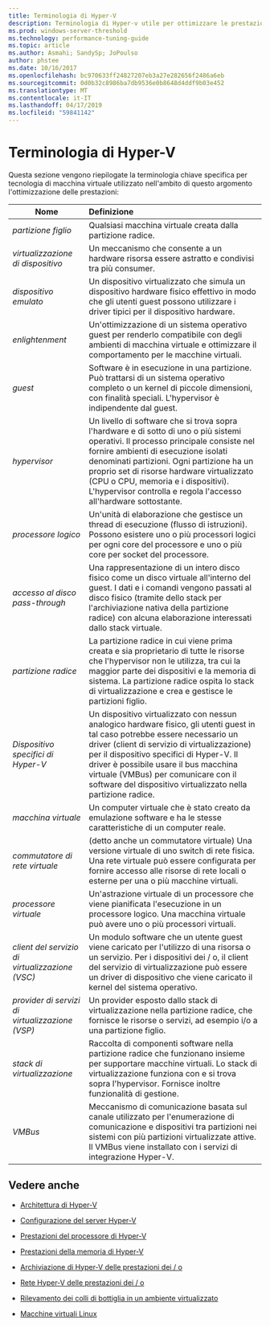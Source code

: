 ```yaml
---
title: Terminologia di Hyper-V
description: Terminologia di Hyper-v utile per ottimizzare le prestazioni di Hyper-V
ms.prod: windows-server-threshold
ms.technology: performance-tuning-guide
ms.topic: article
ms.author: Asmahi; SandySp; JoPoulso
author: phstee
ms.date: 10/16/2017
ms.openlocfilehash: bc970633ff24827207eb3a27e282656f2486a6eb
ms.sourcegitcommit: 0d0b32c8986ba7db9536e0b8648d4ddf9b03e452
ms.translationtype: MT
ms.contentlocale: it-IT
ms.lasthandoff: 04/17/2019
ms.locfileid: "59841142"
---
```

# <a name="hyper-v-terminology"></a>Terminologia di Hyper-V
Questa sezione vengono riepilogate la terminologia chiave specifica per tecnologia di macchina virtuale utilizzato nell'ambito di questo argomento l'ottimizzazione delle prestazioni:

| Nome        | Definizione           |
| ------------- |:------------|
|*partizione figlio* | Qualsiasi macchina virtuale creata dalla partizione radice.|
|*virtualizzazione di dispositivo* | Un meccanismo che consente a un hardware risorsa essere astratto e condivisi tra più consumer.|
|*dispositivo emulato*|Un dispositivo virtualizzato che simula un dispositivo hardware fisico effettivo in modo che gli utenti guest possono utilizzare i driver tipici per il dispositivo hardware.|
|*enlightenment*|Un'ottimizzazione di un sistema operativo guest per renderlo compatibile con degli ambienti di macchina virtuale e ottimizzare il comportamento per le macchine virtuali.|
|*guest*|Software è in esecuzione in una partizione. Può trattarsi di un sistema operativo completo o un kernel di piccole dimensioni, con finalità speciali. L'hypervisor è indipendente dal guest.|
|*hypervisor*|Un livello di software che si trova sopra l'hardware e di sotto di uno o più sistemi operativi. Il processo principale consiste nel fornire ambienti di esecuzione isolati denominati partizioni. Ogni partizione ha un proprio set di risorse hardware virtualizzato (CPU o CPU, memoria e i dispositivi). L'hypervisor controlla e regola l'accesso all'hardware sottostante.|
|*processore logico*| Un'unità di elaborazione che gestisce un thread di esecuzione (flusso di istruzioni). Possono esistere uno o più processori logici per ogni core del processore e uno o più core per socket del processore.|
| *accesso al disco pass-through*|Una rappresentazione di un intero disco fisico come un disco virtuale all'interno del guest. I dati e i comandi vengono passati al disco fisico (tramite dello stack per l'archiviazione nativa della partizione radice) con alcuna elaborazione interessati dallo stack virtuale.|
|*partizione radice*|La partizione radice in cui viene prima creata e sia proprietario di tutte le risorse che l'hypervisor non le utilizza, tra cui la maggior parte dei dispositivi e la memoria di sistema. La partizione radice ospita lo stack di virtualizzazione e crea e gestisce le partizioni figlio.|
|*Dispositivo specifici di Hyper-V*|Un dispositivo virtualizzato con nessun analogico hardware fisico, gli utenti guest in tal caso potrebbe essere necessario un driver (client di servizio di virtualizzazione) per il dispositivo specifici di Hyper-V. Il driver è possibile usare il bus macchina virtuale (VMBus) per comunicare con il software del dispositivo virtualizzato nella partizione radice.|
|*macchina virtuale*|Un computer virtuale che è stato creato da emulazione software e ha le stesse caratteristiche di un computer reale.|
| *commutatore di rete virtuale*|(detto anche un commutatore virtuale) Una versione virtuale di uno switch di rete fisica. Una rete virtuale può essere configurata per fornire accesso alle risorse di rete locali o esterne per una o più macchine virtuali.|
|*processore virtuale*|Un'astrazione virtuale di un processore che viene pianificata l'esecuzione in un processore logico. Una macchina virtuale può avere uno o più processori virtuali.|
|*client del servizio di virtualizzazione (VSC)*|Un modulo software che un utente guest viene caricato per l'utilizzo di una risorsa o un servizio. Per i dispositivi dei / o, il client del servizio di virtualizzazione può essere un driver di dispositivo che viene caricato il kernel del sistema operativo.|
| *provider di servizi di virtualizzazione (VSP)*|  Un provider esposto dallo stack di virtualizzazione nella partizione radice, che fornisce le risorse o servizi, ad esempio i/o a una partizione figlio.|
| *stack di virtualizzazione*|Raccolta di componenti software nella partizione radice che funzionano insieme per supportare macchine virtuali. Lo stack di virtualizzazione funziona con e si trova sopra l'hypervisor. Fornisce inoltre funzionalità di gestione.|
|*VMBus*|Meccanismo di comunicazione basata sul canale utilizzato per l'enumerazione di comunicazione e dispositivi tra partizioni nei sistemi con più partizioni virtualizzate attive. Il VMBus viene installato con i servizi di integrazione Hyper-V.|

## <a name="see-also"></a>Vedere anche

-   [Architettura di Hyper-V](architecture.md)

-   [Configurazione del server Hyper-V](configuration.md)

-   [Prestazioni del processore di Hyper-V](processor-performance.md)

-   [Prestazioni della memoria di Hyper-V](memory-performance.md)

-   [Archiviazione di Hyper-V delle prestazioni dei / o](storage-io-performance.md)

-   [Rete Hyper-V delle prestazioni dei / o](network-io-performance.md)

-   [Rilevamento dei colli di bottiglia in un ambiente virtualizzato](detecting-virtualized-environment-bottlenecks.md)

-   [Macchine virtuali Linux](linux-virtual-machine-considerations.md)

